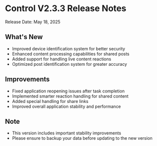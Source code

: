 # Control V2.3.3 Release Notes

Release Date: May 18, 2025

## What's New
- Improved device identification system for better security
- Enhanced content processing capabilities for shared posts
- Added support for handling live content reactions
- Optimized post identification system for greater accuracy

## Improvements
- Fixed application reopening issues after task completion
- Implemented smarter reaction handling for shared content
- Added special handling for share links 
- Improved overall application stability and performance

## Note
- This version includes important stability improvements
- Please ensure to backup your data before updating to the new version
